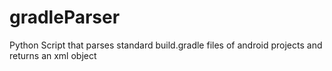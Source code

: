 # gradleParser
Python Script that parses standard build.gradle files of android projects and returns an xml object
